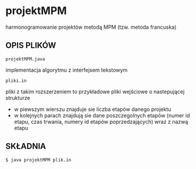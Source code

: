 projektMPM
==========

harmonogramowanie projektów metodą MPM (tzw. metoda francuska)

## OPIS PLIKÓW ##

  `projektMPM.java`

implementacja algorytmu z interfejsem tekstowym

  `pliki.in`

pliki z takim rozszerzeniem to przykładowe pliki wejściowe o nastepującej strukturze
- w piewszym wierszu znajduje sie liczba etapów danego projektu
- w kolejnych parach znajdują sie dane poszczegolnych etapów (numer id etapu, czas trwania, numery id etapów poprzedzających) wraz z nazwą etapu

## SKŁADNIA ##

	$ java projektMPM plik.in
  